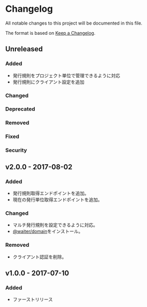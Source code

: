 # Changelog

All notable changes to this project will be documented in this file.

The format is based on [Keep a Changelog](http://keepachangelog.com/).

## Unreleased

### Added
- 発行規則をプロジェクト単位で管理できるように対応
- 発行規則にクライアント設定を追加

### Changed

### Deprecated

### Removed

### Fixed

### Security

## v2.0.0 - 2017-08-02

### Added

- 発行規則取得エンドポイントを追加。
- 現在の発行単位取得エンドポイントを追加。

### Changed

- マルチ発行規則を設定できるように対応。
- [@waiter/domain](https://www.npmjs.com/package/@waiter/domain)をインストール。

### Removed

- クライアント認証を削除。

## v1.0.0 - 2017-07-10

### Added

- ファーストリリース
